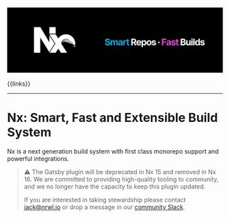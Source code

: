 <p style="text-align: center;"><img src="https://raw.githubusercontent.com/nrwl/nx/master/images/nx.png" width="600" alt="Nx - Smart, Fast and Extensible Build System"></p>

{{links}}

<hr>

# Nx: Smart, Fast and Extensible Build System

Nx is a next generation build system with first class monorepo support and powerful integrations.

> ⚠️ The Gatsby plugin will be deprecated in Nx 15 and removed in Nx 16. We are committed to providing high-quality tooling to community, and we no longer have the capacity to keep this plugin updated.
>
> If you are interested in taking stewardship please contact jack@nrwl.io or drop a message in our [community Slack](https://go.nrwl.io/join-slack?utm_source=nx.dev).
